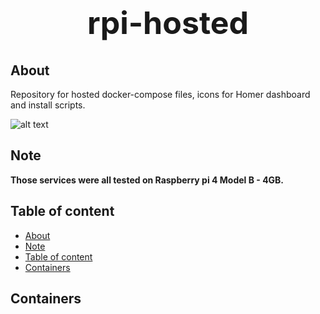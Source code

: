 <h1 style="text-align: center; font-size: 50px;">rpi-hosted</h1>

## About
Repository for hosted docker-compose files, icons for Homer dashboard and install scripts.

![alt text](https://i.imgur.com/ObARmzE.png)

## Note
**Those services were all tested on Raspberry pi 4 Model B - 4GB.**


## Table of content
- [About](#about)
- [Note](#note)
- [Table of content](#table-of-content)
- [Containers](#containers)


## Containers
